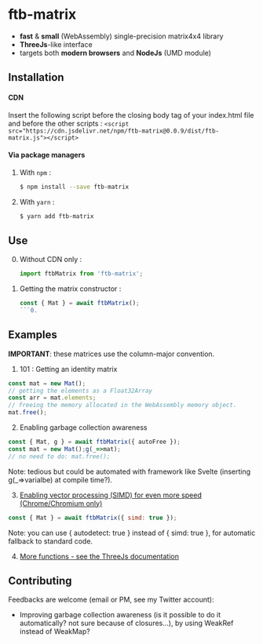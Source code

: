 # ftb-matrix
* **fast** & **small** (WebAssembly) single-precision matrix4x4 library
* **ThreeJs**-like interface
* targets both **modern browsers** and **NodeJs** (UMD module)

## Installation
#### CDN
Insert the following script before the closing body tag of your index.html file and before the other scripts :
`<script src="https://cdn.jsdelivr.net/npm/ftb-matrix@0.0.9/dist/ftb-matrix.js"></script>`

#### Via package managers
1. With `npm` :

    ```sh
    $ npm install --save ftb-matrix
    ```

2. With `yarn` :

    ```sh
    $ yarn add ftb-matrix
    ```
## Use
0. Without CDN only :

    ```js
    import ftbMatrix from 'ftb-matrix';
    ```

1. Getting the matrix constructor :

    ```js
    const { Mat } = await ftbMatrix();
    ```0.

## Examples
__IMPORTANT__: these matrices use the column-major convention.
1. 101 : Getting an identity matrix
```js
const mat = new Mat();
// getting the elements as a Float32Array
const arr = mat.elements;
// freeing the memory allocated in the WebAssembly memory object.
mat.free();
```
2. Enabling garbage collection awareness
```js
const { Mat, g } = await ftbMatrix({ autoFree });
const mat = new Mat();g(_=>mat);
// no need to do: mat.free();
```
Note: tedious but could be automated with framework like Svelte
(inserting g(_=>varialbe) at compile time?).

3. [Enabling vector processing (SIMD) for even more speed (Chrome/Chromium only)](https://v8.dev/features/simd#enabling-experimental-simd-support-in-chrome)

```js
const { Mat } = await ftbMatrix({ simd: true });
```
Note: you can use { autodetect: true } instead of { simd: true },
for automatic fallback to standard code. 

4. [More functions - see the ThreeJs documentation](https://threejs.org/docs/#api/en/math/Matrix4)

## Contributing
Feedbacks are welcome (email or PM, see my Twitter account):
* Improving garbage collection awareness
(is it possible to do it automatically? not sure because of closures...), by using WeakRef
instead of WeakMap?
